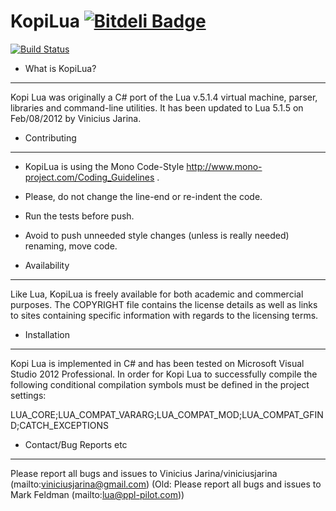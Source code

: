 KopiLua [![Bitdeli Badge](https://d2weczhvl823v0.cloudfront.net/Schumix/kopilua/trend.png)](https://bitdeli.com/free "Bitdeli Badge")
=================

[![Build Status](https://travis-ci.org/Schumix/KopiLua.png?branch=master)](https://travis-ci.org/Schumix/KopiLua)

* What is KopiLua?
 ------------
 Kopi Lua was originally a C# port of the Lua v.5.1.4 virtual machine, parser, libraries and 
 command-line utilities.
 It has been updated to Lua 5.1.5 on Feb/08/2012 by Vinicius Jarina.
   
* Contributing
 --------------
 * KopiLua is using the Mono Code-Style http://www.mono-project.com/Coding_Guidelines .
 * Please, do not change the line-end or re-indent the code.
 * Run the tests before push.
 * Avoid to push unneeded style changes (unless is really needed) renaming, move code.
 

* Availability
 ------------
 Like Lua, KopiLua is freely available for both academic and commercial
 purposes. The COPYRIGHT file contains the license details as well as
 links to sites containing specific information with regards to the
 licensing terms.
  
 * Installation
 --------------
 Kopi Lua is implemented in C# and has been tested on Microsoft Visual Studio 2012 
 Professional. In order for Kopi Lua to successfully compile the following
 conditional compilation symbols must be defined in the project settings:
  
 LUA_CORE;LUA_COMPAT_VARARG;LUA_COMPAT_MOD;LUA_COMPAT_GFIND;CATCH_EXCEPTIONS
  
 * Contact/Bug Reports etc
 -------------------------
 Please report all bugs and issues to Vinicius Jarina/viniciusjarina (mailto:viniciusjarina@gmail.com)
 (Old: Please report all bugs and issues to Mark Feldman (mailto:lua@ppl-pilot.com))

